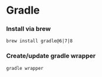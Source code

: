 # Gradle

### Install via brew
```shell
brew install gradle@6|7|8
```

### Create/update gradle wrapper
```shell
gradle wrapper
```
